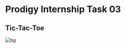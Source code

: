 # Prodigy Internship Task 03
## Tic-Tac-Toe 

![bg](https://github.com/krushang-07/PRODIGY_WD_03/assets/153190903/1a51e2ed-1553-4ff5-8498-bc07f87fd94d)
